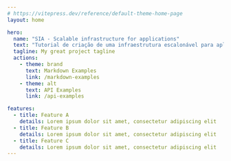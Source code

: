 ```yaml
---
# https://vitepress.dev/reference/default-theme-home-page
layout: home

hero:
  name: "SIA - Scalable infrastructure for applications"
  text: "Tutorial de criação de uma infraestrutura escalonável para aplicações na AWS"
  tagline: My great project tagline
  actions:
    - theme: brand
      text: Markdown Examples
      link: /markdown-examples
    - theme: alt
      text: API Examples
      link: /api-examples

features:
  - title: Feature A
    details: Lorem ipsum dolor sit amet, consectetur adipiscing elit
  - title: Feature B
    details: Lorem ipsum dolor sit amet, consectetur adipiscing elit
  - title: Feature C
    details: Lorem ipsum dolor sit amet, consectetur adipiscing elit
---
```


